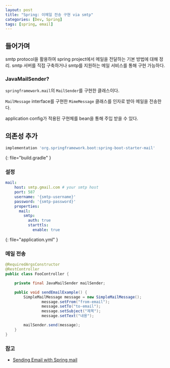```yaml
---
layout: post
title: "Spring: 이메일 전송 구현 via smtp"
categories: [Dev, Spring]
tags: [spring, email]
---
```


## 들어가며

smtp protocol을 활용하여 spring project에서 메일을 전달하는 기본 방법에 대해 정리.
smtp 서버를 직접 구축하거나 smtp를 지원하는 메일 서비스를 통해 구현 가능하다.

### JavaMailSender?

`springframework.mail`의 `MailSender`를 구현한 클래스이다.

`MailMessage` interface를 구현한 `MimeMessage` 클래스를 인자로 받아 메일을 전송한다.

application config가 적용된 구현체를 bean을 통해 주입 받을 수 있다.

## 의존성 추가

```gradle
implementation 'org.springframework.boot:spring-boot-starter-mail'
```
{: file="build.gradle" }
### 설정

```yml
mail:
    host: smtp.gmail.com # your smtp host
    port: 587
    username: '{smtp-username}'
    password: '{smtp-password}'
    properties:
      mail:
        smtp:
          auth: true
          starttls:
            enable: true
```
{: file="application.yml" }
### 메일 전송

```java
@RequiredArgsConstructor
@RestController
public class FooController {

    private final JavaMailSender mailSender;

    public void sendEmailExample() {
        SimpleMailMessage message = new SimpleMailMessage();
				message.setFrom("from-email");
				message.setTo("to-email");
				message.setSubject("제목");
				message.setText("내용");

        mailSender.send(message);
    }
}
```

### 참고
- [Sending Email with Spring mail](https://docs.spring.io/spring-framework/docs/1.2.x/reference/mail.html)
